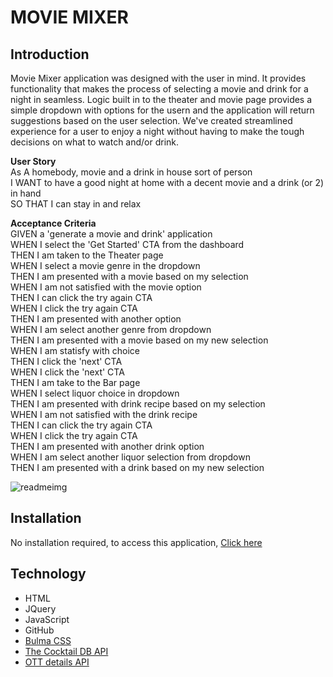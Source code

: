 # MOVIE MIXER 

## Introduction
   Movie Mixer application was designed with the user in mind. It provides functionality that makes the process of selecting a movie and drink for a night in seamless. Logic built in to the theater and movie page provides a simple dropdown with options for the usern and the application will return suggestions based on the user selection. We've created streamlined experience for a user to enjoy a night without having to make the tough decisions on what to watch and/or drink.

  **User Story**  
     As A homebody, movie and a drink in house sort of person     
     I WANT to have a good night at home with a decent movie and a drink (or 2) in hand  
     SO THAT I can stay in and relax  


  **Acceptance Criteria**  
     GIVEN a 'generate a movie and drink' application  
     WHEN I select the 'Get Started' CTA from the dashboard  
     THEN I am taken to the Theater page  
     WHEN I select a movie genre in the dropdown  
     THEN I am presented with a movie based on my selection  
     WHEN I am not satisfied with the movie option  
     THEN I can click the try again CTA  
     WHEN I click the try again CTA   
     THEN I am presented with another option  
     WHEN I am select another genre from dropdown  
     THEN I am presented with a movie based on my new selection  
     WHEN I am statisfy with choice  
     THEN I click the 'next' CTA  
     WHEN I click the 'next' CTA  
     THEN I am take to the Bar page   
     WHEN I select liquor choice in dropdown   
     THEN I am presented with drink recipe based on my selection  
     WHEN I am not satisfied with the drink recipe  
     THEN I can click the try again CTA   
     WHEN I click the try again CTA   
     THEN I am presented with another drink option  
     WHEN I am select another liquor selection from dropdown  
     THEN I am presented with a drink based on my new selection  


![readmeimg](https://user-images.githubusercontent.com/79684575/117177524-f950a680-ad85-11eb-804d-65d6b10c6c3d.png)

## Installation
No installation required, to access this application,
[ Click here ](https://github.com/rtanguyen/MovieMixer.git) 

## Technology 
  * HTML
  * JQuery
  * JavaScript
  * GitHub
  * [ Bulma CSS ](https://bulma.io) 
  * [ The Cocktail DB API ](https://rapidapi.com/thecocktaildb/api/the-cocktail-db) 
  * [ OTT details API ](https://rapidapi.com/gox-ai-gox-ai-default/api/ott-details) 

 